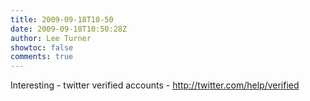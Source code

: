 ```yaml
---
title: 2009-09-18T10-50
date: 2009-09-18T10:50:28Z
author: Lee Turner
showtoc: false
comments: true
---
```


Interesting - twitter verified accounts -  http://twitter.com/help/verified


